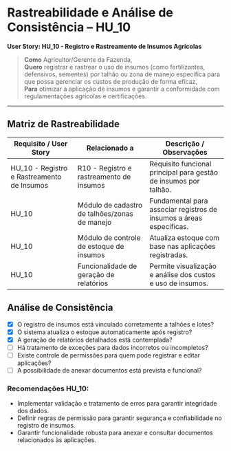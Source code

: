 # Rastreabilidade e Análise de Consistência – HU_10

**User Story: HU_10 - Registro e Rastreamento de Insumos Agrícolas**

> **Como** Agricultor/Gerente da Fazenda,  
> **Quero** registrar e rastrear o uso de insumos (como fertilizantes, defensivos, sementes) por talhão ou zona de manejo específica para que possa gerenciar os custos de produção de forma eficaz,  
> **Para** otimizar a aplicação de insumos e garantir a conformidade com regulamentações agrícolas e certificações.

---

## Matriz de Rastreabilidade

| Requisito / User Story | Relacionado a                | Descrição / Observações                                                                                   |
|------------------------|-----------------------------|------------------------------------------------------------------------------------------------------------|
| HU_10 - Registro e Rastreamento de Insumos | R10 - Registro e rastreamento de insumos| Requisito funcional principal para gestão de insumos por talhão.|
| HU_10                  | Módulo de cadastro de talhões/zonas de manejo| Fundamental para associar registros de insumos a áreas específicas.|
| HU_10                  | Módulo de controle de estoque de insumos| Atualiza estoque com base nas aplicações registradas.|
| HU_10                  | Funcionalidade de geração de relatórios| Permite visualização e análise dos custos e uso de insumos.|

## Análise de Consistência

- [x] O registro de insumos está vinculado corretamente a talhões e lotes?  
- [x] O sistema atualiza o estoque automaticamente após registro?  
- [x] A geração de relatórios detalhados está contemplada?  
- [ ] Há tratamento de exceções para dados incorretos ou incompletos?
- [ ] Existe controle de permissões para quem pode registrar e editar aplicações? 
- [ ] A possibilidade de anexar documentos está prevista e funcional?  

### Recomendações HU_10:

- Implementar validação e tratamento de erros para garantir integridade dos dados.  
- Definir regras de permissão para garantir segurança e confiabilidade no registro de insumos.  
- Garantir funcionalidade robusta para anexar e consultar documentos relacionados às aplicações.  
